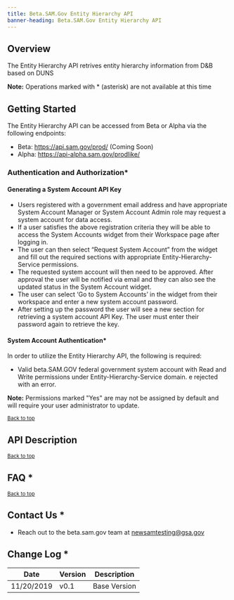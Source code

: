 ```yaml
---
title: Beta.SAM.Gov Entity Hierarchy API 
banner-heading: Beta.SAM.Gov Entity Hierarchy API 
---
```


## Overview

The Entity Hierarchy API retrives entity hierarchy information  from D&B based on DUNS



**Note:** Operations marked with * (asterisk) are not available at this time

## Getting Started

The Entity Hierarchy API can be accessed from Beta or Alpha via the following endpoints:
* Beta: https://api.sam.gov/prod/ (Coming Soon)
* Alpha: https://api-alpha.sam.gov/prodlike/



###	Authentication and Authorization*

#### Generating a System Account API Key
* Users registered with a government email address and have appropriate System Account Manager or System Account Admin role may request a system account for data access.
* If a user satisfies the above registration criteria they will be able to access the System Accounts widget from their Workspace page after logging in.
* The user can then select “Request System Account” from the widget and fill out the required sections with appropriate Entity-Hierarchy-Service permissions.
* The requested system account will then need to be approved. After approval the user will be notified via email and they can also see the updated status in the System Account widget.
* The user can select ‘Go to System Accounts’ in the widget from their workspace and enter a new system account password.
* After setting up the password the user will see a new section for retrieving a system account API Key. The user must enter their password again to retrieve the key.


#### System Account Authentication*
In order to utilize the Entity Hierarchy API, the following is required:
* Valid beta.SAM.GOV federal government system account with Read and Write permissions under Entity-Hierarchy-Service domain.
e rejected with an error.

**Note:** Permissions marked "Yes" are may not be assigned by default and will require your user administrator to update.

<p><small><a href="#">Back to top</a></small></p>

## API Description


<p><small><a href="#">Back to top</a></small></p>



## FAQ *

<p><small><a href="#">Back to top</a></small></p>

## Contact Us *
* Reach out to the beta.sam.gov team at [newsamtesting@gsa.gov](mailto:newsamtesting@gsa.gov)

## Change Log *

Date | Version | Description
------|--------|--------
11/20/2019 | v0.1 | Base Version

